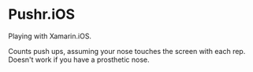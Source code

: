 # Pushr.iOS

Playing with Xamarin.iOS. 

Counts push ups, assuming your nose touches the screen with each rep. Doesn't work if you have a prosthetic nose.
